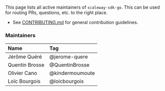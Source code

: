 This page lists all active maintainers of `scaleway-sdk-go`. This can be used for
routing PRs, questions, etc. to the right place.

- See [CONTRIBUTING.md](CONTRIBUTING.md) for general contribution guidelines.

### Maintainers

| Name           | Tag             |
| :------------- | :-------------- |
| Jérôme Quéré   | @jerome-quere   |
| Quentin Brosse | @QuentinBrosse  |
| Olivier Cano   | @kindermoumoute |
| Loïc Bourgois  | @loicbourgois   |

